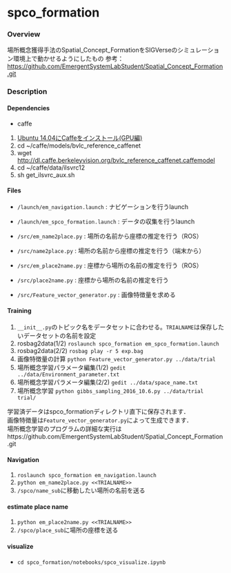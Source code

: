 # spco_formation

### Overview  

場所概念獲得手法のSpatial_Concept_FormationをSIGVerseのシミュレーション環境上で動かせるようにしたもの 
参考：https://github.com/EmergentSystemLabStudent/Spatial_Concept_Formation.git

### Description

#### Dependencies
* caffe

1. [Ubuntu 14.04にCaffeをインストール(GPU編)](https://qiita.com/TD72/items/bcb243ee02760ea1d8bb)
2. cd ~/caffe/models/bvlc_reference_caffenet
3. wget http://dl.caffe.berkeleyvision.org/bvlc_reference_caffenet.caffemodel
4. cd ~/caffe/data/ilsvrc12
5. sh get_ilsvrc_aux.sh


#### Files

* `/launch/em_navigation.launch` : ナビゲーションを行うlaunch 
* `/launch/em_spco_formation.launch` : データの収集を行うlaunch 

* `/src/em_name2place.py` : 場所の名前から座標の推定を行う（ROS） 
* `/src/name2place.py` : 場所の名前から座標の推定を行う（端末から） 
* `/src/em_place2name.py` : 座標から場所の名前の推定を行う（ROS） 
* `/src/place2name.py` : 座標から場所の名前の推定を行う 
* `/src/Feature_vector_generator.py` : 画像特徴量を求める 

#### Training

1. `__init__.py`のトピック名をデータセットに合わせる。`TRIALNAME`は保存したいデータセットの名前を設定 
2. rosbag2data(1/2) `roslaunch spco_formation em_spco_formation.launch`
3. rosbag2data(2/2) `rosbag play -r 5 exp.bag`
4. 画像特徴量の計算 `python Feature_vector_generator.py ../data/trial`
6. 場所概念学習パラメータ編集(1/2) `gedit ../data/Environment_parameter.txt`
6. 場所概念学習パラメータ編集(2/2) `gedit ../data/space_name.txt`
6. 場所概念学習 `python gibbs_sampling_2016_10.6.py ../data/trial trial/`

学習済データはspco_formationディレクトリ直下に保存されます．  
画像特徴量は`Feature_vector_generator.py`によって生成できます．  
場所概念学習のプログラムの詳細な実行はhttps://github.com/EmergentSystemLabStudent/Spatial_Concept_Formation.git

#### Navigation

1. `roslaunch spco_formation em_navigation.launch` 
2. `python em_name2place.py <<TRIALNAME>>` 
3. `/spco/name_sub`に移動したい場所の名前を送る 

#### estimate place name

1. `python em_place2name.py <<TRIALNAME>>` 
2. `/spco/place_sub`に場所の座標を送る

#### visualize
* `cd spco_formation/notebooks/spco_visualize.ipynb`